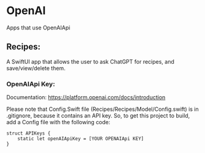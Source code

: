 # OpenAI
Apps that use OpenAIApi

## Recipes:
A SwiftUI app that allows the user to ask ChatGPT for recipes, and save/view/delete them. 

### OpenAIApi Key:
Documentation: https://platform.openai.com/docs/introduction

Please note that Config.Swift file (Recipes/Recipes/Model/Config.swift) is in .gitignore, because it contains an API key.
So, to get this project to build, add a Config file with the following code:
```
struct APIKeys {
    static let openAIApiKey = [YOUR OPENAIApi KEY]
}
```
